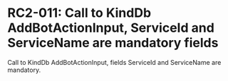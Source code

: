 # RC2-011: Call to KindDb AddBotActionInput, ServiceId and ServiceName are mandatory fields

Call to KindDb AddBotActionInput, fields ServiceId and ServiceName are mandatory.

